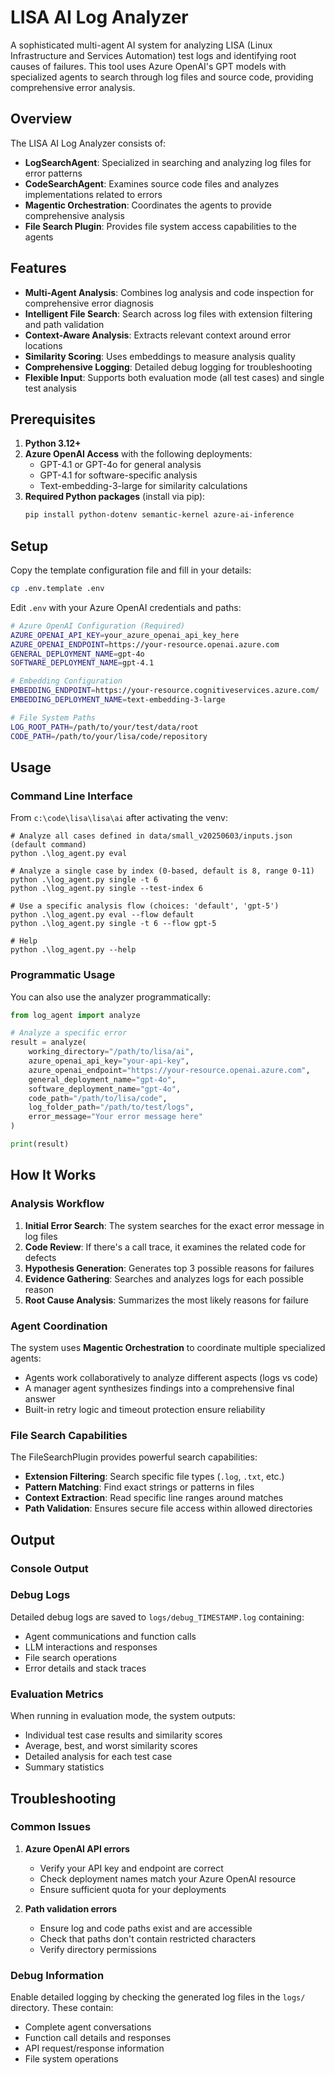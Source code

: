 # LISA AI Log Analyzer

A sophisticated multi-agent AI system for analyzing LISA (Linux Infrastructure and Services Automation) test logs and identifying root causes of failures. This tool uses Azure OpenAI's GPT models with specialized agents to search through log files and source code, providing comprehensive error analysis.

## Overview

The LISA AI Log Analyzer consists of:

- **LogSearchAgent**: Specialized in searching and analyzing log files for error patterns
- **CodeSearchAgent**: Examines source code files and analyzes implementations related to errors
- **Magentic Orchestration**: Coordinates the agents to provide comprehensive analysis
- **File Search Plugin**: Provides file system access capabilities to the agents

## Features

- **Multi-Agent Analysis**: Combines log analysis and code inspection for comprehensive error diagnosis
- **Intelligent File Search**: Search across log files with extension filtering and path validation
- **Context-Aware Analysis**: Extracts relevant context around error locations
- **Similarity Scoring**: Uses embeddings to measure analysis quality
- **Comprehensive Logging**: Detailed debug logging for troubleshooting
- **Flexible Input**: Supports both evaluation mode (all test cases) and single test analysis

## Prerequisites

1. **Python 3.12+**
2. **Azure OpenAI Access** with the following deployments:
   - GPT-4.1 or GPT-4o for general analysis
   - GPT-4.1 for software-specific analysis
   - Text-embedding-3-large for similarity calculations
3. **Required Python packages** (install via pip):
   ```bash
   pip install python-dotenv semantic-kernel azure-ai-inference
   ```

## Setup

Copy the template configuration file and fill in your details:

```bash
cp .env.template .env
```

Edit `.env` with your Azure OpenAI credentials and paths:

```bash
# Azure OpenAI Configuration (Required)
AZURE_OPENAI_API_KEY=your_azure_openai_api_key_here
AZURE_OPENAI_ENDPOINT=https://your-resource.openai.azure.com
GENERAL_DEPLOYMENT_NAME=gpt-4o
SOFTWARE_DEPLOYMENT_NAME=gpt-4.1

# Embedding Configuration
EMBEDDING_ENDPOINT=https://your-resource.cognitiveservices.azure.com/
EMBEDDING_DEPLOYMENT_NAME=text-embedding-3-large

# File System Paths
LOG_ROOT_PATH=/path/to/your/test/data/root
CODE_PATH=/path/to/your/lisa/code/repository
```

## Usage

### Command Line Interface

From `c:\code\lisa\lisa\ai` after activating the venv:

```pwsh
# Analyze all cases defined in data/small_v20250603/inputs.json (default command)
python .\log_agent.py eval

# Analyze a single case by index (0-based, default is 8, range 0-11)
python .\log_agent.py single -t 6
python .\log_agent.py single --test-index 6

# Use a specific analysis flow (choices: 'default', 'gpt-5')
python .\log_agent.py eval --flow default
python .\log_agent.py single -t 6 --flow gpt-5

# Help
python .\log_agent.py --help
```

### Programmatic Usage

You can also use the analyzer programmatically:

```python
from log_agent import analyze

# Analyze a specific error
result = analyze(
    working_directory="/path/to/lisa/ai",
    azure_openai_api_key="your-api-key",
    azure_openai_endpoint="https://your-resource.openai.azure.com",
    general_deployment_name="gpt-4o",
    software_deployment_name="gpt-4o",
    code_path="/path/to/lisa/code",
    log_folder_path="/path/to/test/logs",
    error_message="Your error message here"
)

print(result)
```

## How It Works

### Analysis Workflow

1. **Initial Error Search**: The system searches for the exact error message in log files
2. **Code Review**: If there's a call trace, it examines the related code for defects
3. **Hypothesis Generation**: Generates top 3 possible reasons for failures
4. **Evidence Gathering**: Searches and analyzes logs for each possible reason
5. **Root Cause Analysis**: Summarizes the most likely reasons for failure

### Agent Coordination

The system uses **Magentic Orchestration** to coordinate multiple specialized agents:

- Agents work collaboratively to analyze different aspects (logs vs code)
- A manager agent synthesizes findings into a comprehensive final answer
- Built-in retry logic and timeout protection ensure reliability

### File Search Capabilities

The FileSearchPlugin provides powerful search capabilities:

- **Extension Filtering**: Search specific file types (`.log`, `.txt`, etc.)
- **Pattern Matching**: Find exact strings or patterns in files
- **Context Extraction**: Read specific line ranges around matches
- **Path Validation**: Ensures secure file access within allowed directories

## Output

### Console Output

### Debug Logs

Detailed debug logs are saved to `logs/debug_TIMESTAMP.log` containing:

- Agent communications and function calls
- LLM interactions and responses
- File search operations
- Error details and stack traces

### Evaluation Metrics

When running in evaluation mode, the system outputs:

- Individual test case results and similarity scores
- Average, best, and worst similarity scores
- Detailed analysis for each test case
- Summary statistics

## Troubleshooting

### Common Issues

1. **Azure OpenAI API errors**
   - Verify your API key and endpoint are correct
   - Check deployment names match your Azure OpenAI resource
   - Ensure sufficient quota for your deployments

1. **Path validation errors**
   - Ensure log and code paths exist and are accessible
   - Check that paths don't contain restricted characters
   - Verify directory permissions

### Debug Information

Enable detailed logging by checking the generated log files in the `logs/` directory. These contain:

- Complete agent conversations
- Function call details and responses
- API request/response information
- File system operations


